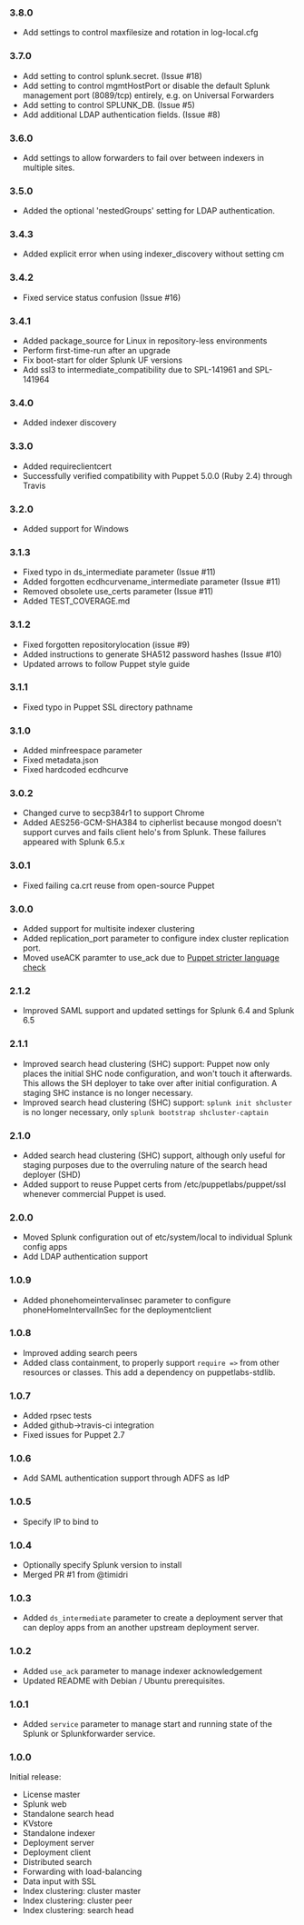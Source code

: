 ### 3.8.0

- Add settings to control maxfilesize and rotation in log-local.cfg

### 3.7.0

- Add setting to control splunk.secret. (Issue #18)
- Add setting to control mgmtHostPort or disable the default Splunk management port (8089/tcp) entirely, e.g. on Universal Forwarders
- Add setting to control SPLUNK_DB. (Issue #5)
- Add additional LDAP authentication fields. (Issue #8)

### 3.6.0

- Add settings to allow forwarders to fail over between indexers in multiple sites.

### 3.5.0

- Added the optional 'nestedGroups' setting for LDAP authentication.

### 3.4.3

- Added explicit error when using indexer_discovery without setting cm

### 3.4.2

- Fixed service status confusion (Issue #16)

### 3.4.1

- Added package_source for Linux in repository-less environments
- Perform first-time-run after an upgrade
- Fix boot-start for older Splunk UF versions
- Add ssl3 to intermediate_compatibility due to SPL-141961 and SPL-141964

### 3.4.0

- Added indexer discovery

### 3.3.0

- Added requireclientcert
- Successfully verified compatibility with Puppet 5.0.0 (Ruby 2.4) through Travis

### 3.2.0

- Added support for Windows

### 3.1.3

- Fixed typo in ds_intermediate parameter (Issue #11)
- Added forgotten ecdhcurvename_intermediate parameter (Issue #11)
- Removed obsolete use_certs parameter (Issue #11)
- Added TEST_COVERAGE.md

### 3.1.2

- Fixed forgotten repositorylocation (issue #9)
- Added instructions to generate SHA512 password hashes (Issue #10)
- Updated arrows to follow Puppet style guide

### 3.1.1

- Fixed typo in Puppet SSL directory pathname

### 3.1.0

- Added minfreespace parameter
- Fixed metadata.json
- Fixed hardcoded ecdhcurve

### 3.0.2

- Changed curve to secp384r1 to support Chrome
- Added AES256-GCM-SHA384 to cipherlist because mongod doesn't support curves and fails client helo's from Splunk. These failures appeared with Splunk 6.5.x

### 3.0.1

- Fixed failing ca.crt reuse from open-source Puppet

### 3.0.0

- Added support for multisite indexer clustering
- Added replication_port parameter to configure index cluster replication port.
- Moved useACK paramter to use_ack due to [Puppet stricter language check](https://docs.puppet.com/puppet/latest/reference/lang_reserved.html#parameters)

### 2.1.2

- Improved SAML support and updated settings for Splunk 6.4 and Splunk 6.5

### 2.1.1

- Improved search head clustering (SHC) support: Puppet now only places the initial SHC node configuration, and won't touch it afterwards. This allows the SH deployer to take over after initial configuration. A staging SHC instance is no longer necessary.
- Improved search head clustering (SHC) support: `splunk init shcluster` is no longer necessary, only `splunk bootstrap shcluster-captain`

### 2.1.0

- Added search head clustering (SHC) support, although only useful for staging purposes due to the overruling nature of the search head deployer (SHD)
- Added support to reuse Puppet certs from /etc/puppetlabs/puppet/ssl whenever commercial Puppet is used.

### 2.0.0

- Moved Splunk configuration out of etc/system/local to individual Splunk config apps
- Add LDAP authentication support 

### 1.0.9

- Added phonehomeintervalinsec parameter to configure phoneHomeIntervalInSec for the deploymentclient

### 1.0.8

- Improved adding search peers
- Added class containment, to properly support `require =>` from other resources or classes. This add a dependency on puppetlabs-stdlib.

### 1.0.7

- Added rpsec tests
- Added github->travis-ci integration
- Fixed issues for Puppet 2.7

### 1.0.6

- Add SAML authentication support through ADFS as IdP

### 1.0.5

- Specify IP to bind to

### 1.0.4

- Optionally specify Splunk version to install
- Merged PR #1 from @timidri

### 1.0.3

- Added `ds_intermediate` parameter to create a deployment server that can deploy apps from an another upstream deployment server.

### 1.0.2

- Added `use_ack` parameter to manage indexer acknowledgement
- Updated README with Debian / Ubuntu prerequisites.

### 1.0.1

- Added `service` parameter to manage start and running state of the Splunk or Splunkforwarder service.

### 1.0.0

Initial release: 

- License master
- Splunk web
- Standalone search head
- KVstore
- Standalone indexer
- Deployment server
- Deployment client
- Distributed search
- Forwarding with load-balancing
- Data input with SSL
- Index clustering: cluster master
- Index clustering: cluster peer
- Index clustering: search head
